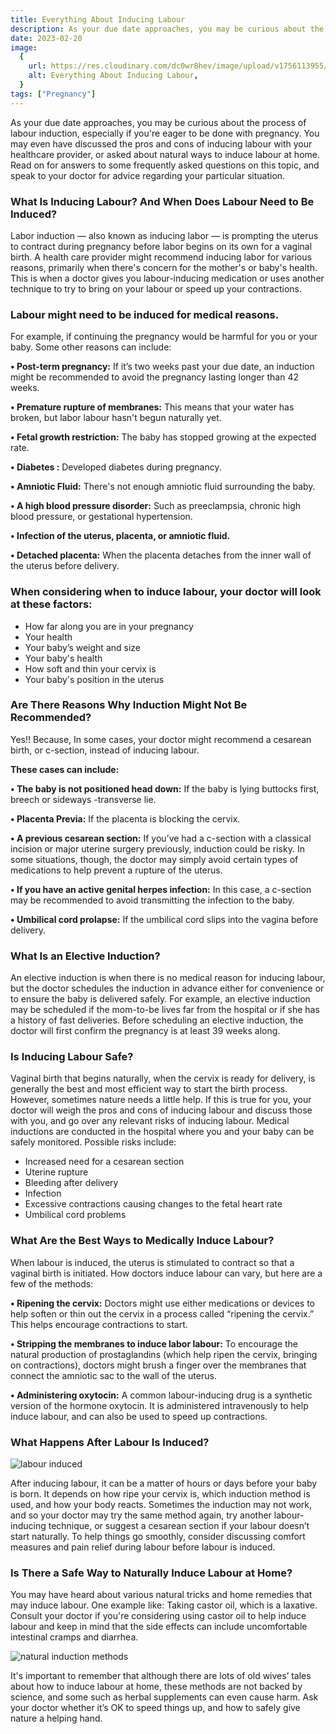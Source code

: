 ```yaml
---
title: Everything About Inducing Labour
description: As your due date approaches, you may be curious about the process of labour induction, especially if you're eager to be done with pregnancy. You may even have discussed the pros and cons of inducing labour with your heal...
date: 2023-02-20
image:
  {
    url: https://res.cloudinary.com/dc0wr8hev/image/upload/v1756113955/Everything_About_Inducing_Labour_frtudv.jpg,
    alt: Everything About Inducing Labour,
  }
tags: ["Pregnancy"]
---
```


As your due date approaches, you may be curious about the process of labour induction, especially if you're eager to be done with pregnancy. You may even have discussed the pros and cons of inducing labour with your healthcare provider, or asked about natural ways to induce labour at home. Read on for answers to some frequently asked questions on this topic, and speak to your doctor for advice regarding your particular situation.

### What Is Inducing Labour? And When Does Labour Need to Be Induced?

Labor induction — also known as inducing labor — is prompting the uterus to contract during pregnancy before labor begins on its own for a vaginal birth. A health care provider might recommend inducing labor for various reasons, primarily when there's concern for the mother's or baby's health.
This is when a doctor gives you labour-inducing medication or uses another technique to try to bring on your labour or speed up your contractions.

### Labour might need to be induced for medical reasons.

For example, if continuing the pregnancy would be harmful for you or your baby. Some other reasons can include:

**• Post-term pregnancy:** If it’s two weeks past your due date, an induction might be recommended to avoid the pregnancy lasting longer than 42 weeks.

**• Premature rupture of membranes:** This means that your water has broken, but labor labour hasn't begun naturally yet.

**• Fetal growth restriction:** The baby has stopped growing at the expected rate.

**• Diabetes :** Developed diabetes during pregnancy.

**• Amniotic Fluid:** There's not enough amniotic fluid surrounding the baby.

**• A high blood pressure disorder:** Such as preeclampsia, chronic high blood pressure, or gestational hypertension.

**• Infection of the uterus, placenta, or amniotic fluid.**

**• Detached placenta:** When the placenta detaches from the inner wall of the uterus before delivery.

### When considering when to induce labour, your doctor will look at these factors:

- How far along you are in your
  pregnancy
- Your health
- Your baby’s weight and size
- Your baby's health
- How soft and thin your cervix is
- Your baby's position in the uterus

### Are There Reasons Why Induction Might Not Be Recommended?

Yes!! Because, In some cases, your doctor might recommend a cesarean birth, or c-section, instead of inducing labour.

**These cases can include:**

**• The baby is not positioned head down:** If the baby is lying buttocks first, breech or sideways -transverse lie.

**• Placenta Previa:** If the placenta is blocking the cervix.

**• A previous cesarean section:** If you’ve had a c-section with a classical incision or major uterine surgery previously, induction could be risky. In some situations, though, the doctor may simply avoid certain types of medications to help prevent a rupture of the uterus.

**• If you have an active genital herpes infection:** In this case, a c-section may be recommended to avoid transmitting the infection to the baby.

**• Umbilical cord prolapse:** If the umbilical cord slips into the vagina before delivery.

### What Is an Elective Induction?

An elective induction is when there is no medical reason for inducing labour, but the doctor schedules the induction in advance either for convenience or to ensure the baby is delivered safely. For example, an elective induction may be scheduled if the mom-to-be lives far from the hospital or if she has a history of fast deliveries. Before scheduling an elective induction, the doctor will first confirm the pregnancy is at least 39 weeks along.

### Is Inducing Labour Safe?

Vaginal birth that begins naturally, when the cervix is ready for delivery, is generally the best and most efficient way to start the birth process. However, sometimes nature needs a little help. If this is true for you, your doctor will weigh the pros and cons of inducing labour and discuss those with you, and go over any relevant risks of inducing labour. Medical inductions are conducted in the hospital where you and your baby can be safely monitored. Possible risks include:

- Increased need for a cesarean section
- Uterine rupture
- Bleeding after delivery
- Infection
- Excessive contractions causing changes to the fetal heart rate
- Umbilical cord problems

### What Are the Best Ways to Medically Induce Labour?

When labour is induced, the uterus is stimulated to contract so that a vaginal birth is initiated. How doctors induce labour can vary, but here are a few of the methods:

**• Ripening the cervix:** Doctors might use either medications or devices to help soften or thin out the cervix in a process called “ripening the cervix.” This helps encourage contractions to start.

**• Stripping the membranes to induce labor labour:** To encourage the natural production of prostaglandins (which help ripen the cervix, bringing on contractions), doctors might brush a finger over the membranes that connect the amniotic sac to the wall of the uterus.

**• Administering oxytocin:** A common labour-inducing drug is a synthetic version of the hormone oxytocin. It is administered intravenously to help induce labour, and can also be used to speed up contractions.

### What Happens After Labour Is Induced?

![labour induced](https://img1.wsimg.com/isteam/ip/7d906beb-bc9b-4377-9b06-b22a3566899c/images.jpeg-95.jpg/:/cr=t:0%25,l:0%25,w:100%25,h:100%25/rs=w:1280)

After inducing labour, it can be a matter of hours or days before your baby is born. It depends on how ripe your cervix is, which induction method is used, and how your body reacts. Sometimes the induction may not work, and so your doctor may try the same method again, try another labour-inducing technique, or suggest a cesarean section if your labour doesn’t start naturally. To help things go smoothly, consider discussing comfort measures and pain relief during labour before labour is induced.

### Is There a Safe Way to Naturally Induce Labour at Home?

You may have heard about various natural tricks and home remedies that may induce labour. One example like:
Taking castor oil, which is a laxative. Consult your doctor if you're considering using castor oil to help induce labour and keep in mind that the side effects can include uncomfortable intestinal cramps and diarrhea.

![natural induction methods](https://img1.wsimg.com/isteam/ip/7d906beb-bc9b-4377-9b06-b22a3566899c/images.jpeg-97.jpg/:/cr=t:0%25,l:0%25,w:100%25,h:100%25/rs=w:1280)

It's important to remember that although there are lots of old wives’ tales about how to induce labour at home, these methods are not backed by science, and some such as herbal supplements can even cause harm. Ask your doctor whether it’s OK to speed things up, and how to safely give nature a helping hand.
